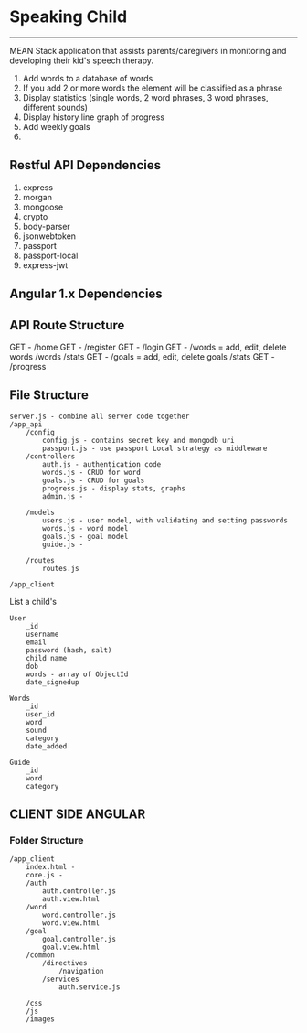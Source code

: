 # Speaking Child
----------------

MEAN Stack application that assists parents/caregivers in monitoring and developing their kid's speech therapy.

1. Add words to a database of words
2. If you add 2 or more words the element will be classified as a phrase
3. Display statistics (single words, 2 word phrases, 3 word phrases, different sounds)
4. Display history line graph of progress 
5. Add weekly goals
6. 


## Restful API Dependencies
1. express
2. morgan
3. mongoose
4. crypto
5. body-parser
6. jsonwebtoken
7. passport
8. passport-local
9. express-jwt

## Angular 1.x Dependencies


## API Route Structure

GET - /home
GET - /register
GET - /login
GET - /words = add, edit, delete words
				/words
				/stats
GET - /goals = add, edit, delete goals
				/stats
GET - /progress

## File Structure
```
server.js - combine all server code together
/app_api
	/config
		config.js - contains secret key and mongodb uri
		passport.js - use passport Local strategy as middleware
	/controllers
		auth.js - authentication code
		words.js - CRUD for word
		goals.js - CRUD for goals
		progress.js - display stats, graphs
		admin.js - 

	/models
		users.js - user model, with validating and setting passwords
		words.js - word model
		goals.js - goal model
		guide.js -

	/routes
		routes.js

/app_client
```

List a child's 

```
User
	_id
	username
	email
	password (hash, salt)
	child_name
	dob
	words - array of ObjectId
	date_signedup

Words
	_id
	user_id
	word
	sound
	category
	date_added

Guide
	_id
	word
	category

```

## CLIENT SIDE ANGULAR

### Folder Structure
```
/app_client
	index.html -
	core.js - 
	/auth
		auth.controller.js
		auth.view.html
	/word
		word.controller.js
		word.view.html
	/goal
		goal.controller.js
		goal.view.html
	/common
		/directives
			/navigation
		/services
			auth.service.js

	/css
	/js
	/images

```


